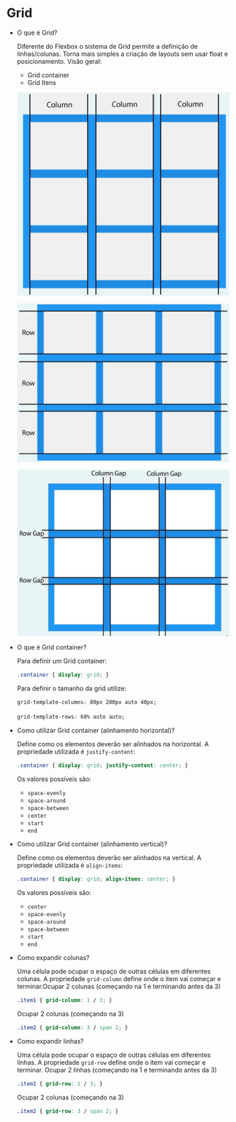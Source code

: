 # Grid

- O que é Grid?
    
    Diferente do Flexbox o sistema de Grid permite a definição de linhas/colunas. Torna mais simples a criação de layouts sem usar float e posicionamento. Visão geral:
    
    - Grid container
    - Grid Itens
    
    ![Untitled](Grid%20865e2470847d46489fd57029d5180fc2/Untitled.png)
    
    ![Untitled](Grid%20865e2470847d46489fd57029d5180fc2/Untitled%201.png)
    
    ![Untitled](Grid%20865e2470847d46489fd57029d5180fc2/Untitled%202.png)
    
- O que é Grid container?
    
    Para definir um Grid container:
    
    ```css
    .container { display: grid; }
    ```
    
    Para definir o tamanho da grid utilize:
    
    ```css
    grid-template-columns: 80px 200px auto 40px;
    
    grid-template-rows: 60% auto auto;
    ```
    
- Como utilizar Grid container (alinhamento horizontal)?
    
    Define como os elementos deverão ser alinhados na horizontal. A propriedade utilizada é `justify-content`:
    
    ```css
    .container { display: grid; justify-content: center; }
    ```
    
    Os valores possíveis são:
    
    - `space-evenly`
    - `space-around`
    - `space-between`
    - `center`
    - `start`
    - `end`
- Como utilizar Grid container (alinhamento vertical)?
    
    Define como os elementos deverão ser alinhados na vertical. A propriedade utilizada é `align-items`:
    
    ```css
    .container { display: grid; align-items: center; }
    ```
    
    Os valores possíveis são:
    
    - `center`
    - `space-evenly`
    - `space-around`
    - `space-between`
    - `start`
    - `end`
- Como expandir colunas?
    
    Uma célula pode ocupar o espaço de outras células em diferentes colunas. A propriedade `grid-column` define onde o item vai começar e terminar.Ocupar 2 colunas (começando na 1 e terminando antes da 3)
    
    ```css
    .item1 { grid-column: 1 / 3; }
    ```
    
    Ocupar 2 colunas (começando na 3)
    
    ```css
    .item2 { grid-column: 3 / span 2; }
    ```
    
- Como expandir linhas?
    
    Uma célula pode ocupar o espaço de outras células em diferentes linhas. A propriedade `grid-row` define onde o item vai começar e terminar. Ocupar 2 linhas (começando na 1 e terminando antes da 3)
    
    ```css
    .item1 { grid-row: 1 / 3; }
    ```
    
    Ocupar 2 colunas (começando na 3)
    
    ```css
    .item2 { grid-row: 3 / span 2; }
    ```
